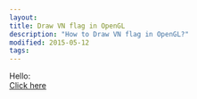 ```yaml
---
layout:
title: Draw VN flag in OpenGL
description: "How to Draw VN flag in OpenGL?"
modified: 2015-05-12
tags: 
---
```


Hello: 
<br>
<a href="#">Click here</a>
